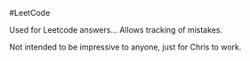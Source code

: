 #LeetCode

Used for Leetcode answers... Allows tracking of mistakes.

Not intended to be impressive to anyone, just for Chris to work. 
